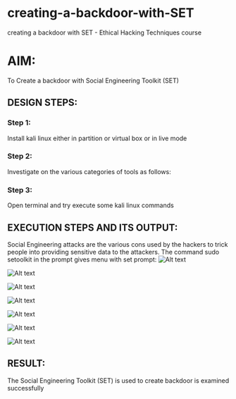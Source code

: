 # creating-a-backdoor-with-SET
creating a backdoor with SET - Ethical Hacking Techniques course

# AIM:
To Create a backdoor with Social Engineering Toolkit (SET)

## DESIGN STEPS:

### Step 1:

Install kali linux either in partition or virtual box or in live mode


### Step 2:

Investigate on the various categories of tools as follows:

### Step 3:

Open terminal and try execute some kali linux commands

## EXECUTION STEPS AND ITS OUTPUT:
Social Engineering attacks are the various cons used by the hackers to trick people into providing sensitive data to the attackers. 
The command sudo setoolkit in the prompt gives menu with set prompt:
![Alt text](<images7/Screenshot 2025-05-05 135036.png>)

![Alt text](<images7/Screenshot 2025-05-05 135425.png>)

![Alt text](<images7/Screenshot 2025-05-05 135654.png>)

![Alt text](<images7/Screenshot 2025-05-05 135734.png>)

![Alt text](<images7/Screenshot 2025-05-05 135800.png>)

![Alt text](<images7/Screenshot 2025-05-05 135842.png>)

![Alt text](<images7/Screenshot 2025-05-05 135915.png>)
## RESULT:
The Social Engineering Toolkit (SET) is used to create backdoor is  examined successfully
